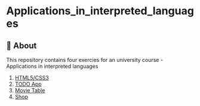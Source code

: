 # Applications_in_interpreted_languages

## 🧐 About <a name = "about"></a>

This repository contains four exercies for an university course - Applications in interpreted languages

1. [HTML5/CSS3](https://github.com/JuliaSzymanska/Applications_in_interpreted_languages/tree/main/EX_1)
2. [TODO App](https://github.com/JuliaSzymanska/Applications_in_interpreted_languages/tree/main/EX_2)
3. [Movie Table](https://github.com/JuliaSzymanska/Applications_in_interpreted_languages/tree/main/EX_3)
4. [Shop](https://github.com/JuliaSzymanska/Applications_in_interpreted_languages/tree/main/EX_4)